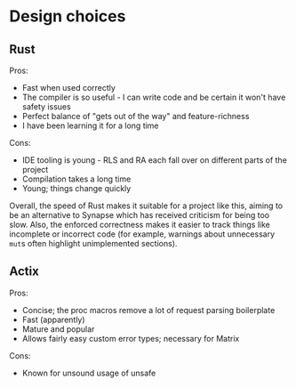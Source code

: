# Design choices
## Rust
Pros:
 - Fast when used correctly
 - The compiler is so useful - I can write code and be certain it won't have safety issues
 - Perfect balance of "gets out of the way" and feature-richness
 - I have been learning it for a long time

Cons:
 - IDE tooling is young - RLS and RA each fall over on different parts of the project
 - Compilation takes a long time
 - Young; things change quickly

Overall, the speed of Rust makes it suitable for a project like this, aiming to be an alternative
to Synapse which has received criticism for being too slow. Also, the enforced correctness makes it
easier to track things like incomplete or incorrect code (for example, warnings about unnecessary
`mut`s often highlight unimplemented sections).

## Actix
Pros:
 - Concise; the proc macros remove a lot of request parsing boilerplate
 - Fast (apparently)
 - Mature and popular
 - Allows fairly easy custom error types; necessary for Matrix

Cons:
 - Known for unsound usage of unsafe
